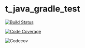 # t_java_gradle_test

[![Build Status](https://travis-ci.org/jck9719/t_java_gradle_test.svg?branch=master)](https://travis-ci.org/jck9719/t_java_gradle_test)



[![Code Coverage](https://img.shields.io/codecov/c/github/jck9179/t_java_gradle_test?token=b5b457228415401193404721a9744e9c)](https://codecov.io/gh/jck9719/t_java_gradle_test/branch/master)

![Codecov](https://img.shields.io/codecov/c/github/jck9719/t_java_gradle_test?token=b5b457228415401193404721a9744e9c)
